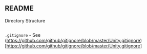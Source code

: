 ## README

Directory Structure

```
```

`.gitignore` - See (https://github.com/github/gitignore/blob/master/Unity.gitignore)[https://github.com/github/gitignore/blob/master/Unity.gitignore]

